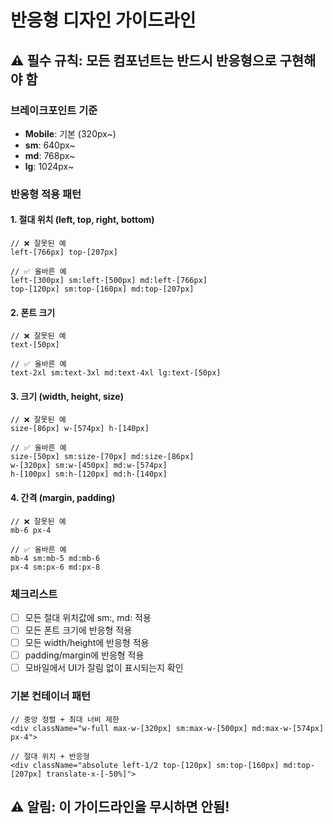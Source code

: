 # 반응형 디자인 가이드라인

## ⚠️ 필수 규칙: 모든 컴포넌트는 반드시 반응형으로 구현해야 함

### 브레이크포인트 기준
- **Mobile**: 기본 (320px~)
- **sm**: 640px~
- **md**: 768px~ 
- **lg**: 1024px~

### 반응형 적용 패턴

#### 1. 절대 위치 (left, top, right, bottom)
```tsx
// ❌ 잘못된 예
left-[766px] top-[207px]

// ✅ 올바른 예  
left-[300px] sm:left-[500px] md:left-[766px]
top-[120px] sm:top-[160px] md:top-[207px]
```

#### 2. 폰트 크기
```tsx
// ❌ 잘못된 예
text-[50px]

// ✅ 올바른 예
text-2xl sm:text-3xl md:text-4xl lg:text-[50px]
```

#### 3. 크기 (width, height, size)
```tsx
// ❌ 잘못된 예
size-[86px] w-[574px] h-[140px]

// ✅ 올바른 예
size-[50px] sm:size-[70px] md:size-[86px]
w-[320px] sm:w-[450px] md:w-[574px]
h-[100px] sm:h-[120px] md:h-[140px]
```

#### 4. 간격 (margin, padding)
```tsx
// ❌ 잘못된 예
mb-6 px-4

// ✅ 올바른 예
mb-4 sm:mb-5 md:mb-6
px-4 sm:px-6 md:px-8
```

### 체크리스트
- [ ] 모든 절대 위치값에 sm:, md: 적용
- [ ] 모든 폰트 크기에 반응형 적용
- [ ] 모든 width/height에 반응형 적용
- [ ] padding/margin에 반응형 적용
- [ ] 모바일에서 UI가 잘림 없이 표시되는지 확인

### 기본 컨테이너 패턴
```tsx
// 중앙 정렬 + 최대 너비 제한
<div className="w-full max-w-[320px] sm:max-w-[500px] md:max-w-[574px] px-4">
  
// 절대 위치 + 반응형
<div className="absolute left-1/2 top-[120px] sm:top-[160px] md:top-[207px] translate-x-[-50%]">
```

## ⚠️ 알림: 이 가이드라인을 무시하면 안됨!